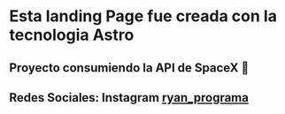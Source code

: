 # Esta landing Page fue creada con la tecnologia Astro

## Proyecto consumiendo la API de SpaceX 🚀

## Redes Sociales: Instagram [ryan_programa](https://www.instagram.com/ryan_programa/)
